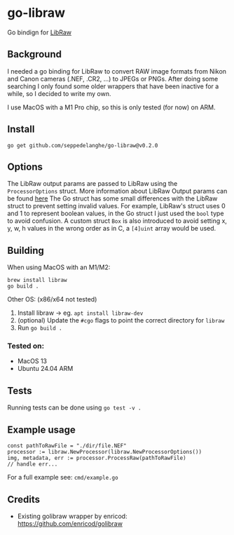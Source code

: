 # go-libraw
Go bindign for [LibRaw](https://www.libraw.org/)

## Background
I needed a go binding for LibRaw to convert RAW image formats from Nikon and Canon cameras (.NEF, .CR2, ...) to JPEGs or PNGs.
After doing some searching I only found some older wrappers that have been inactive for a while, so I decided to write my own.

I use MacOS with a M1 Pro chip, so this is only tested (for now) on ARM.

## Install
`go get github.com/seppedelanghe/go-libraw@v0.2.0`

## Options
The LibRaw output params are passed to LibRaw using the `ProcessorOptions` struct. More information about LibRaw Output params can be found [here](https://www.libraw.org/docs/API-datastruct-eng.html#libraw_output_params_t)
The Go struct has some small differences with the LibRaw struct to prevent setting invalid values. 
For example, LibRaw's struct uses 0 and 1 to represent boolean values, in the Go struct I just used the `bool` type to avoid confusion.
A custom struct `Box` is also introduced to avoid setting x, y, w, h values in the wrong order as in C, a `[4]uint` array would be used.

## Building
When using MacOS with an M1/M2:
```
brew install libraw
go build .
```

Other OS: (x86/x64 not tested)
1. Install libraw -> eg. `apt install libraw-dev`
2. (optional) Update the `#cgo` flags to point the correct directory for `libraw` 
3. Run `go build .`

### Tested on:
- MacOS 13
- Ubuntu 24.04 ARM

## Tests
Running tests can be done using `go test -v .`

## Example usage
```
const pathToRawFile = "./dir/file.NEF"
processor := libraw.NewProcessor(libraw.NewProcessorOptions())
img, metadata, err := processor.ProcessRaw(pathToRawFile)
// handle err...
```

For a full example see: `cmd/example.go`


## Credits
- Existing golibraw wrapper by enricod: https://github.com/enricod/golibraw
